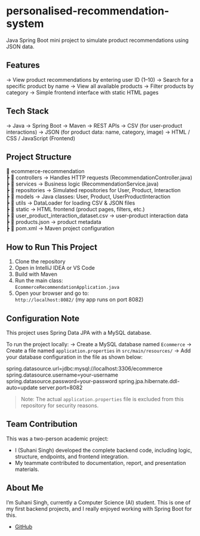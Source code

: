 # personalised-recommendation-system

Java Spring Boot mini project to simulate product recommendations using JSON data.

## Features

-> View product recommendations by entering user ID (1–10)
-> Search for a specific product by name
-> View all available products
-> Filter products by category
-> Simple frontend interface with static HTML pages

## Tech Stack

-> Java
-> Spring Boot
-> Maven
-> REST APIs
-> CSV (for user-product interactions)
-> JSON (for product data: name, category, image)
-> HTML / CSS / JavaScript (Frontend)

## Project Structure

📁 ecommerce-recommendation  
┣ 📂 controllers → Handles HTTP requests (RecommendationController.java)  
┣ 📂 services → Business logic (RecommendationService.java)  
┣ 📂 repositories → Simulated repositories for User, Product, Interaction  
┣ 📂 models → Java classes: User, Product, UserProductInteraction  
┣ 📂 utils → DataLoader for loading CSV & JSON files  
┣ 📂 static → HTML frontend (product pages, filters, etc.)  
┣ 📄 user_product_interaction_dataset.csv → user-product interaction data  
┣ 📄 products.json → product metadata  
┣ 📄 pom.xml → Maven project configuration  

## How to Run This Project

1. Clone the repository  
2. Open in IntelliJ IDEA or VS Code  
3. Build with Maven  
4. Run the main class:  
   `EcommerceRecommendationApplication.java`  
5. Open your browser and go to:  
   `http://localhost:8082/` (my app runs on port 8082)

## Configuration Note

This project uses Spring Data JPA with a MySQL database.

To run the project locally:
-> Create a MySQL database named `Ecommerce`
-> Create a file named `application.properties` in `src/main/resources/`
-> Add your database configuration in the file as shown below:

spring.datasource.url=jdbc:mysql://localhost:3306/ecommerce
spring.datasource.username=your-username
spring.datasource.password=your-password
spring.jpa.hibernate.ddl-auto=update
server.port=8082

> Note: The actual `application.properties` file is excluded from this repository for security reasons.


## Team Contribution

This was a two-person academic project:
- I (Suhani Singh) developed the complete backend code, including logic, structure, endpoints, and frontend integration.
- My teammate contributed to documentation, report, and presentation materials.

## About Me

I’m Suhani Singh, currently a Computer Science (AI) student. This is one of my first backend projects, and I really enjoyed working with Spring Boot for this.
- [GitHub](https://github.com/SuhaniSingh)

